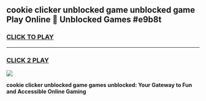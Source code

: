 
## cookie clicker unblocked game unblocked game Play Online 👋 Unblocked Games #e9b8t
<h3>
<a href="https://premium.freeplayer.one?title=cookie_clicker_unblocked_game&ref=21F">CLICK TO PLAY</a></h3>
<hr>

<h3>
<a href="https://premium.freeplayer.one?title=cookie_clicker_unblocked_game&ref=21F">CLICK 2 PLAY</a>
  
</h3>

<a href="https://premium.freeplayer.one?title=cookie_clicker_unblocked_game&ref=21F/"><img src="https://clearcache.store/games.png"></a>


**cookie clicker unblocked game games unblocked: Your Gateway to Fun and Accessible Online Gaming**
